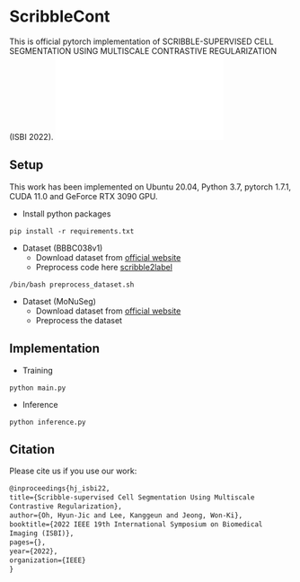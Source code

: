 # ScribbleCont

This is official pytorch implementation of SCRIBBLE-SUPERVISED CELL SEGMENTATION USING MULTISCALE CONTRASTIVE REGULARIZATION (ISBI 2022).
![Framework](./figure/framework.pdf)

## Setup
This work has been implemented on Ubuntu 20.04, Python 3.7, pytorch 1.7.1, CUDA 11.0 and GeForce RTX 3090 GPU.
* Install python packages 
```
pip install -r requirements.txt
```
* Dataset (BBBC038v1)
   * Download dataset from [official website](https://bbbc.broadinstitute.org/BBBC038)
   * Preprocess code here [scribble2label](https://github.com/hvcl/scribble2label)
```
/bin/bash preprocess_dataset.sh
```
* Dataset (MoNuSeg)
   * Download dataset from [official website](https://monuseg.grand-challenge.org/Data/)
   * Preprocess the dataset

## Implementation
* Training
```
python main.py
```
* Inference
```
python inference.py
```

## Citation
Please cite us if you use our work:
```
@inproceedings{hj_isbi22,
title={Scribble-supervised Cell Segmentation Using Multiscale Contrastive Regularization},
author={Oh, Hyun-Jic and Lee, Kanggeun and Jeong, Won-Ki},
booktitle={2022 IEEE 19th International Symposium on Biomedical Imaging (ISBI)},
pages={},
year={2022},
organization={IEEE}
}
```
